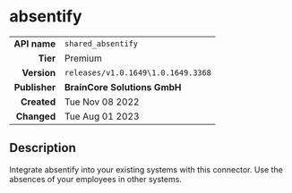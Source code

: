 # absentify
| | |
|-:|-|
|**API name**|`shared_absentify`|
|**Tier**|Premium|
|**Version**|`releases/v1.0.1649\1.0.1649.3368`|
|**Publisher**|**BrainCore Solutions GmbH**|
|**Created**|Tue Nov 08 2022|
|**Changed**|Tue Aug 01 2023|

## Description
Integrate absentify into your existing systems with this connector. Use the absences of your employees in other systems.
